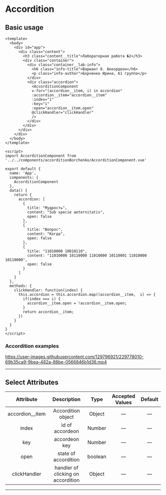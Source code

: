 # Accordition


## Basic usage
```vue
<template>
  <body>
    <div id="app">
      <div class="content">
        <h3 class="content__title">Лабораторная работа №2</h3>
        <div class="container">
          <div class="container__lab-info">
            <h6 class="info-title">Вариант 8. Аккордеон</h6>
            <p class="info-author">Борченко Ирина, 61 группа</p>
          </div>
          <div class="accordion">
            <AccorditionComponent 
            v-for="(accordion__item, i) in accordion"
            :accordion__item="accordion__item"
            :index="i" 
            :key="i"
            :open="accordion__item.open"
            @clickHandler="clickHandler"
            />
          </div>
        </div>
      </div>
    </div>
  </body>
</template>

<script>
import AccorditionComponent from '../../components/accorditionBorchenko/AccorditionComponent.vue'

export default {
  name: 'App',
  components: {
    AccorditionComponent
  },
  data() {
    return {
      accordion: [
        {
          title: "Мудрость",
          content: "Sub specie aeternitatis", 
          open: false
        },
        {
          title: "Вопрос",
          content: "Когда", 
          open: false
        },
        {
          title: "11010000 10010110",
          content: "11010000 10110000 11010000 10110001 11010000 10110000", 
          open: false
        }
      ]
    }
  },
  methods: {
    clickHandler: function(index) {
      this.accordion = this.accordion.map((accordion__item,  i) => {
        if(index === i) {
          accordion__item.open = !accordion__item.open;
        }
        return accordion__item;
      })
    }
  }
}
</script>

```
### Accordition examples
https://user-images.githubusercontent.com/129796921/229778010-69b35ca9-9bea-482a-88be-0566846b1d36.mp4
___
## Select Attributes

|Attribute|Description          | Type   | Accepted Values|  Default|
|:-------:|:-------------------:|:------:|:--------------:|:-------:|
|accordion__item |Accordition object    |Object |—               |—        |
|index |id of accordeon|Number|—|— |
|key|accordeon key |Number|—|— |
|open| state of accordition |boolean|—|— |
|clickHandler | handler of clicking on accordition |Object|—|— |
___
